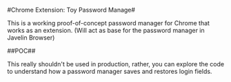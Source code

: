 #Chrome Extension: Toy Password Manage#

This is a working proof-of-concept password manager for Chrome that works as an extension. (Will act as base for the password manager in Javelin Browser)

##POC##

This really shouldn't be used in production, rather, you can explore the code to understand how a password manager saves and restores login fields.